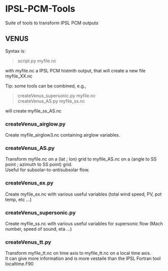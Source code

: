 # IPSL-PCM-Tools
Suite of tools to transform IPSL PCM outputs


## VENUS  

Syntax is:  
> script.py myfile.nc

with myfile.nc a IPSL PCM histmth output, that will create a new file myfile_XX.nc  
  
Tip: some tools can be combined, e.g.,  
  > createVenus_supersonic.py myfile.nc  
  > createVenus_AS.py myfile_ss.nc

will create myfile_ss_AS.nc  

### createVenus_airglow.py
Create myfile_airglow3.nc containing airglow variables.

### createVenus_AS.py
Transform myfile.nc on a (lat ; lon) grid to myfile_AS.nc on a (angle to SS point ; azimuth to SS point) grid.  
Useful for subsolar-to-antisubsolar flow. 

### createVenus_ex.py
Create myfile_ex.nc with various useful variables (total wind speed, PV, pot temp, etc ...)  

### createVenus_supersonic.py
Create myfile_ss.nc with various useful variables for supersonic flow (Mach number, speed of sound, eta ...)  
   
### createVenus_tt.py  
Transform myfile_tt.nc on time axis to myfile_tt.nc on a local time axis.  
It can give more information and is more vestaile than the IPSL Fortran tool localtime.F90  
  
  


